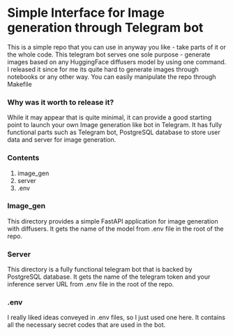 # Simple Interface for Image generation through Telegram bot

This is a simple repo that you can use in anyway you like - take parts of it or the whole code. This telegram bot serves one sole purpose - generate images based on any HuggingFace diffusers model by using one command. I released it since for me its quite hard to generate images through notebooks or any other way. You can easily manipulate the repo through Makefile

### Why was it worth to release it?

While it may appear that is quite minimal, it can provide a good starting point to launch your own Image generation like bot in Telegram. It has fully functional parts such as Telegram bot, PostgreSQL database to store user data and server for image generation.

### Contents

1. image_gen
2. server
3. .env

### Image_gen

This directory provides a simple FastAPI application for image generation with diffusers. It gets the name of the model from .env file in the root of the repo.

### Server

This directory is a fully functional telegram bot that is backed by PostgreSQL database. It gets the name of the telegram token and your inference server URL from .env file in the root of the repo.

### .env

I really liked ideas conveyed in .env files, so I just used one here. It contains all the necessary secret codes that are used in the bot.